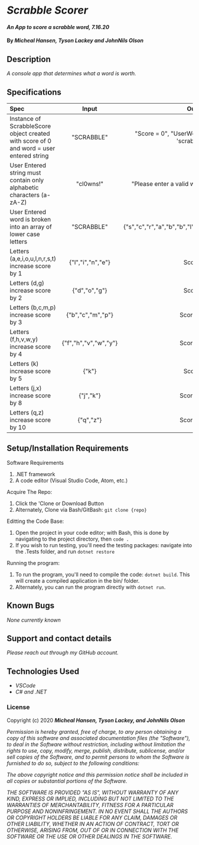 # _Scrabble Scorer_

#### _An App to score a scrabble word, 7.16.20_

#### By _**Micheal Hansen, Tyson Lackey and JohnNils Olson**_

## Description

_A console app that determines what a word is worth._

## Specifications

| Spec | Input | Output |
| :--- | :---: | ---: |
| Instance of ScrabbleScore object created with score of 0 and word = user entered string | "SCRABBLE" | "Score = 0", "UserWord = 'scrabble'" |
| User Entered string must contain only alphabetic characters (a-zA-Z) | "cl0wns!" | "Please enter a valid word" |
| User Entered word is broken into an array of lower case letters | "SCRABBLE" | {"s","c","r","a","b","b","l","e"} |
| Letters (a,e,i,o,u,l,n,r,s,t) increase score by 1 | {"l","i","n","e"} | Score: 4 |
| Letters (d,g) increase score by 2 | {"d","o","g"} | Score: 5 |
| Letters (b,c,m,p) increase score by 3 | {"b","c","m","p"} | Score: 12 |
| Letters (f,h,v,w,y) increase score by 4 | {"f","h","v","w","y"} | Score: 20 |
| Letters (k) increase score by 5 | {"k"} | Score: 5 |
| Letters (j,x) increase score by 8 | {"j","k"} | Score: 16 |
| Letters (q,z) increase score by 10 | {"q","z"} | Score: 20 |


## Setup/Installation Requirements

Software Requirements
1. .NET framework
2. A code editor (Visual Studio Code, Atom, etc.)

Acquire The Repo:
1. Click the 'Clone or Download Button
2. Alternately, Clone via Bash/GitBash: `git clone {repo}`

Editting the Code Base:
1. Open the project in your code editor; with Bash, this is done by navigating to the project directory, then `code .`
2. If you wish to run testing, you'll need the testing packages: navigate into the .Tests folder, and run `dotnet restore`

Running the program:
1. To run the program, you'll need to compile the code: `dotnet build`. This will create a compiled application in the bin/ folder.
2. Alternately, you can run the program directly with `dotnet run`.

## Known Bugs

_None currently known_

## Support and contact details

_Please reach out through my GitHub account._

## Technologies Used

* _VSCode_
* _C# and .NET_

### License

Copyright (c) 2020 **_Micheal Hansen, Tyson Lackey, and JohnNils Olson_**

*Permission is hereby granted, free of charge, to any person obtaining a copy
of this software and associated documentation files (the "Software"), to deal
in the Software without restriction, including without limitation the rights
to use, copy, modify, merge, publish, distribute, sublicense, and/or sell
copies of the Software, and to permit persons to whom the Software is
furnished to do so, subject to the following conditions:*

*The above copyright notice and this permission notice shall be included in all
copies or substantial portions of the Software.*

*THE SOFTWARE IS PROVIDED "AS IS", WITHOUT WARRANTY OF ANY KIND, EXPRESS OR
IMPLIED, INCLUDING BUT NOT LIMITED TO THE WARRANTIES OF MERCHANTABILITY,
FITNESS FOR A PARTICULAR PURPOSE AND NONINFRINGEMENT. IN NO EVENT SHALL THE
AUTHORS OR COPYRIGHT HOLDERS BE LIABLE FOR ANY CLAIM, DAMAGES OR OTHER
LIABILITY, WHETHER IN AN ACTION OF CONTRACT, TORT OR OTHERWISE, ARISING FROM,
OUT OF OR IN CONNECTION WITH THE SOFTWARE OR THE USE OR OTHER DEALINGS IN THE
SOFTWARE.*